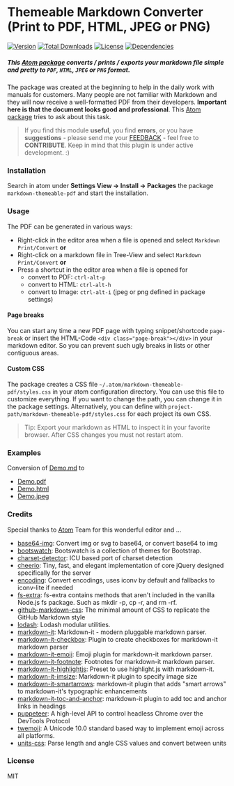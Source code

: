 Themeable Markdown Converter (Print to PDF, HTML, JPEG or PNG)
==============================================================

[![Version](https://img.shields.io/apm/v/markdown-themeable-pdf.svg)](https://github.com/cakebake/markdown-themeable-pdf/releases) [![Total Downloads](https://img.shields.io/apm/dm/markdown-themeable-pdf.svg)](https://atom.io/packages/markdown-themeable-pdf) [![License](https://img.shields.io/apm/l/markdown-themeable-pdf.svg)](https://github.com/cakebake/markdown-themeable-pdf/blob/master/package.json#L14) [![Dependencies](https://img.shields.io/david/cakebake/markdown-themeable-pdf.svg)](https://github.com/cakebake/markdown-themeable-pdf/blob/master/package.json#L18)

##### This [Atom package](https://atom.io/packages/markdown-themeable-pdf) converts / prints / exports your markdown file simple and pretty to `PDF`, `HTML`, `JPEG` or `PNG` format.

The package was created at the beginning to help in the daily work with manuals for customers. Many people are not familiar with Markdown and they will now receive a well-formatted PDF from their developers. **Important here is that the document looks good and professional**. This [Atom package](https://atom.io/packages/markdown-themeable-pdf) tries to ask about this task.

> If you find this module **useful**, you find **errors**, or you have **suggestions** - please send me your [FEEDBACK](https://github.com/cakebake/markdown-themeable-pdf/issues/new) - feel free to **CONTRIBUTE**. Keep in mind that this plugin is under active development. :)

### Installation

Search in atom under **Settings View -> Install -> Packages** the package `markdown-themeable-pdf` and start the installation.

### Usage

The PDF can be generated in various ways:

-	Right-click in the editor area when a file is opened and select `Markdown Print/Convert` **or**
-	Right-click on a markdown file in Tree-View and select `Markdown Print/Convert` **or**
-	Press a shortcut in the editor area when a file is opened for
	-	convert to PDF: `ctrl-alt-p`
	-	convert to HTML: `ctrl-alt-h`
	-	convert to Image: `ctrl-alt-i` (jpeg or png defined in package settings)

#### Page breaks

You can start any time a new PDF page with typing snippet/shortcode `page-break` or insert the HTML-Code `<div class="page-break"></div>` in your markdown editor. So you can prevent such ugly breaks in lists or other contiguous areas.

#### Custom CSS

The package creates a CSS file `~/.atom/markdown-themeable-pdf/styles.css` in your atom configuration directory. You can use this file to customize everything. If you want to change the path, you can change it in the package settings. Alternatively, you can define with `project-path/markdown-themeable-pdf/styles.css` for each project its own CSS.

> Tip: Export your markdown as HTML to inspect it in your favorite browser. After CSS changes you must not restart atom.

### Examples

Conversion of [Demo.md](https://github.com/cakebake/markdown-themeable-pdf/raw/rewrite/spec/markdown/Demo.md) to

-	[Demo.pdf](https://github.com/cakebake/markdown-themeable-pdf/raw/rewrite/spec/markdown/Demo.pdf)
-	[Demo.html](https://github.com/cakebake/markdown-themeable-pdf/raw/rewrite/spec/markdown/Demo.html)
-	[Demo.jpeg](https://github.com/cakebake/markdown-themeable-pdf/raw/rewrite/spec/markdown/Demo.jpeg)

### Credits

Special thanks to [Atom](https://atom.io/) Team for this wonderful editor and ...

-	[base64-img](https://ghub.io/base64-img): Convert img or svg to base64, or convert base64 to img
-	[bootswatch](https://ghub.io/bootswatch): Bootswatch is a collection of themes for Bootstrap.
-	[charset-detector](https://ghub.io/charset-detector): ICU based port of charset detection
-	[cheerio](https://ghub.io/cheerio): Tiny, fast, and elegant implementation of core jQuery designed specifically for the server
-	[encoding](https://ghub.io/encoding): Convert encodings, uses iconv by default and fallbacks to iconv-lite if needed
-	[fs-extra](https://ghub.io/fs-extra): fs-extra contains methods that aren&#39;t included in the vanilla Node.js fs package. Such as mkdir -p, cp -r, and rm -rf.
-	[github-markdown-css](https://ghub.io/github-markdown-css): The minimal amount of CSS to replicate the GitHub Markdown style
-	[lodash](https://ghub.io/lodash): Lodash modular utilities.
-	[markdown-it](https://ghub.io/markdown-it): Markdown-it - modern pluggable markdown parser.
-	[markdown-it-checkbox](https://ghub.io/markdown-it-checkbox): Plugin to create checkboxes for markdown-it markdown parser
-	[markdown-it-emoji](https://ghub.io/markdown-it-emoji): Emoji plugin for markdown-it markdown parser.
-	[markdown-it-footnote](https://ghub.io/markdown-it-footnote): Footnotes for markdown-it markdown parser.
-	[markdown-it-highlightjs](https://ghub.io/markdown-it-highlightjs): Preset to use highlight.js with markdown-it.
-	[markdown-it-imsize](https://ghub.io/markdown-it-imsize): Markdown-it plugin to specify image size
-	[markdown-it-smartarrows](https://ghub.io/markdown-it-smartarrows): markdown-it plugin that adds &quot;smart arrows&quot; to markdown-it&#39;s typographic enhancements
-	[markdown-it-toc-and-anchor](https://ghub.io/markdown-it-toc-and-anchor): markdown-it plugin to add toc and anchor links in headings
-	[puppeteer](https://ghub.io/puppeteer): A high-level API to control headless Chrome over the DevTools Protocol
-	[twemoji](https://ghub.io/twemoji): A Unicode 10.0 standard based way to implement emoji across all platforms.
-	[units-css](https://ghub.io/units-css): Parse length and angle CSS values and convert between units

### License

MIT

